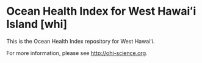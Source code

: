 # Ocean Health Index for West Hawaiʻi Island [whi]

This is the Ocean Health Index repository for West Hawaiʻi. 

For more information, please see http://ohi-science.org.
